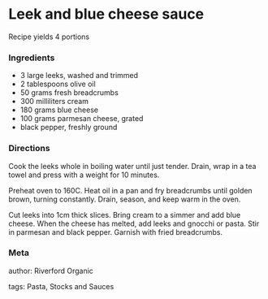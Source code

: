 # Leek and blue cheese sauce

Recipe yields 4 portions 

### Ingredients
 * 3 large leeks, washed and trimmed
 * 2 tablespoons olive oil
 * 50 grams fresh breadcrumbs
 * 300 milliliters cream
 * 180 grams blue cheese
 * 100 grams parmesan cheese, grated
 * black pepper, freshly ground

### Directions

Cook the leeks whole in boiling water until just tender.  Drain, wrap in a tea towel and press with a weight for 10 minutes.

Preheat oven to 160C.  Heat oil in a pan and fry breadcrumbs until golden brown, turning constantly.  Drain, season, and keep warm in the oven.

Cut leeks into 1cm thick slices.  Bring cream to a simmer and add blue cheese.  When the cheese has melted, add leeks and gnocchi or pasta.  Stir in parmesan and black pepper.  Garnish with fried breadcrumbs.

### Meta
author: Riverford Organic

tags: Pasta, Stocks and Sauces

